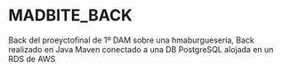 # MADBITE_BACK
Back del proeyctofinal de 1º DAM sobre una hmaburguesería, Back realizado en Java Maven conectado a una DB PostgreSQL alojada en un RDS de AWS
